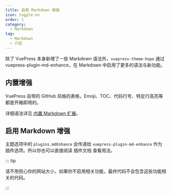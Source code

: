 ```yaml
---
title: 启用 Markdown 增强
icon: toggle-on
order: 1
category:
  - Markdown
tag:
  - Markdown
  - 介绍
---
```


除了 VuePress 本身新增了一些 Markdown 语法外，`vuepress-theme-hope` 通过 <ProjectLink name="md-enhance" path="/zh/">vuepress-plugin-md-enhance</ProjectLink>，在 Markdown 中启用了更多的语法与新功能。

<!-- more -->

## 内置增强

VuePress 自带的 GitHub 风格的表格，Emoji、TOC、代码行号、特定行高亮等都是开箱即用的。

详细语法详见 [内置 Markdown 扩展](../../cookbook/vuepress/markdown.md)。

## 启用 Markdown 增强

主题选项中的 `plugins.mdEnhance` 会传递给 `vuepress-plugin-md-enhance` 作为插件选项。所以你也可以直接阅读 <ProjectLink name="md-enhance" path="/zh/">插件文档</ProjectLink> 查看用法。

::: tip

请不用担心你的网站大小，如果你不启用相关功能，最终代码不会包含这些功能相关的代码。

:::
